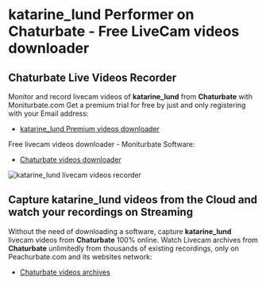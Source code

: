 # katarine_lund Performer on Chaturbate - Free LiveCam videos downloader

## Chaturbate Live Videos Recorder

Monitor and record livecam videos of **katarine_lund** from **Chaturbate** with Moniturbate.com
Get a premium trial for free by just and only registering with your Email address:
* [katarine_lund Premium videos downloader](https://moniturbate.com/request-demo-licence-key.html)

Free livecam videos downloader - Moniturbate Software:
* [Chaturbate videos downloader](https://moniturbate.com/moniturbate-download-software.html)

![katarine_lund livecam videos recorder](https://peachurnet.com/templates/moniturbate-software.png)


## Capture katarine_lund videos from the Cloud and watch your recordings on Streaming

Without the need of downloading a software, capture **katarine_lund** livecam videos from **Chaturbate** 100% online.
Watch Livecam archives from **Chaturbate** unlimitedly from thousands of existing recordings, only on Peachurbate.com and its websites network:
* [Chaturbate videos archives](https://peachurnet.com/)